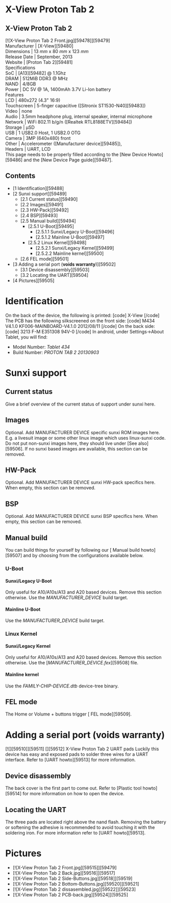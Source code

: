 # X-View Proton Tab 2
X-View Proton Tab 2  
---  
[![X-View Proton Tab 2 Front.jpg][59478]][59479]  
Manufacturer |  [X-View][59480]  
Dimensions |  13 _mm_ x 80 _mm_ x 123 _mm_  
Release Date |  September, 2013  
Website |  [Proton Tab 2][59481]  
Specifications   
SoC |  [A13][59482] @ 1.1Ghz   
DRAM |  512MiB DDR3 @ MHz   
NAND |  4/8GB   
Power |  DC 5V @ 1A, 1400mAh 3.7V Li-Ion battery   
Features   
LCD |  480x272 (4.3" 16:9)   
Touchscreen |  5-finger capacitive ([Sitronix ST1530-N40][59483])   
Video |  none   
Audio |  3.5mm headphone plug, internal speaker, internal microphone   
Network |  WiFi 802.11 b/g/n ([Realtek RTL8188ETV][59484])   
Storage |  µSD   
USB |  1 USB2.0 Host, 1 USB2.0 OTG   
Camera |  3MP (640x480) front   
Other |  Accelerometer ([Manufacturer device][59485]),   
Headers |  UART, LCD   
This page needs to be properly filled according to the [New Device Howto][59486] and the [New Device Page guide][59487].
## Contents
  * [1 Identification][59488]
  * [2 Sunxi support][59489]
    * [2.1 Current status][59490]
    * [2.2 Images][59491]
    * [2.3 HW-Pack][59492]
    * [2.4 BSP][59493]
    * [2.5 Manual build][59494]
      * [2.5.1 U-Boot][59495]
        * [2.5.1.1 Sunxi/Legacy U-Boot][59496]
        * [2.5.1.2 Mainline U-Boot][59497]
      * [2.5.2 Linux Kernel][59498]
        * [2.5.2.1 Sunxi/Legacy Kernel][59499]
        * [2.5.2.2 Mainline kernel][59500]
    * [2.6 FEL mode][59501]
  * [3 Adding a serial port (**voids warranty**)][59502]
    * [3.1 Device disassembly][59503]
    * [3.2 Locating the UART][59504]
  * [4 Pictures][59505]

# Identification
On the back of the device, the following is printed: 
[code] 
    X-View
[/code]
The PCB has the following silkscreened on the front side: 
[code] 
    M434 V4.1.0
    KF006-MAINBOARD-V4.1.0
    2012/08/11
[/code]
On the back side: 
[code] 
    3213
    F-M E351308
    94V-0
[/code]
In android, under Settings->About Tablet, you will find: 
  * Model Number: _Tablet 434_
  * Build Number: _PROTON TAB 2 20130903_

# Sunxi support
## Current status
Give a brief overview of the current status of support under sunxi here.
## Images
Optional. Add MANUFACTURER DEVICE specific sunxi ROM images here. E.g. a livesuit image or some other linux image which uses linux-sunxi code. Do not put non-sunxi images here, they should live under [See also][59506]. If no sunxi based images are available, this section can be removed.
## HW-Pack
Optional. Add MANUFACTURER DEVICE sunxi HW-pack specifics here. When empty, this section can be removed.
## BSP
Optional. Add MANUFACTURER DEVICE sunxi BSP specifics here. When empty, this section can be removed.
## Manual build
You can build things for yourself by following our [ Manual build howto][59507] and by choosing from the configurations available below. 
### U-Boot
#### Sunxi/Legacy U-Boot
Only useful for A10/A10s/A13 and A20 based devices. Remove this section otherwise.
Use the _MANUFACTURER_DEVICE_ build target. 
#### Mainline U-Boot
Use the _MANUFACTURER_DEVICE_ build target. 
### Linux Kernel
#### Sunxi/Legacy Kernel
Only useful for A10/A10s/A13 and A20 based devices. Remove this section otherwise.
Use the [_MANUFACTURER_DEVICE.fex_][59508] file. 
#### Mainline kernel
Use the _FAMILY-CHIP-DEVICE.dtb_ device-tree binary. 
## FEL mode
The Home or Volume + buttons trigger [ FEL mode][59509]. 
# Adding a serial port (**voids warranty**)
[![][59510]][59511]
[][59512]
X-View Proton Tab 2 UART pads
Luckily this device has easy and exposed pads to solder three wires for a UART interface. Refer to [UART howto][59513] for more information. 
## Device disassembly
The back cover is the first part to come out. Refer to [Plastic tool howto][59514] for more information on how to open the device. 
## Locating the UART
The three pads are located right above the nand flash. Removing the battery or softening the adhesive is recommended to avoid touching it with the soldering iron. For more information refer to [UART howto][59513]. 
# Pictures
  * [![X-View Proton Tab 2 Front.jpg][59515]][59479]
  * [![X-View Proton Tab 2 Back.jpg][59516]][59517]
  * [![X-View Proton Tab 2 Side-Buttons.jpg][59518]][59519]
  * [![X-View Proton Tab 2 Bottom-Buttons.jpg][59520]][59521]
  * [![X-View Proton Tab 2 dissasembled.jpg][59522]][59523]
  * [![X-View Proton Tab 2 PCB-back.jpg][59524]][59525]

